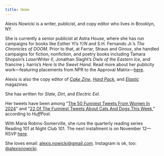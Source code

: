 ```yaml
---
title: Home
---
```

Alexis Nowicki is a writer, publicist, and copy editor who lives in Brooklyn, NY.

She is currently a senior publicist at Astra House, where she has run campaigns for books like Esther Yi’s *Y/N* and S.H. Fernando Jr.’s *The Chronicles of DOOM*. Prior to that, at Farrar, Straus and Giroux, she handled campaigns for fiction, nonfiction, and poetry books including Tamara Shopsin’s *LaserWriter II*, Jonathan Slaght’s *Owls of the Eastern Ice*, and francine j. harris’s *Here Is the Sweet Hand*. Read more about her publicity work—featuring placements from NPR to the Approval Matrix—[here](/publicity).

Alexis is also the copy editor of *[Cake Zine](https://cakezine.com/)*, *[Hard Pack](https://www.hardpackmagazine.com/)*, and *[Elastic](https://www.elasticmag.com/)* magazines.

She has written for *Slate*, *Dirt*, and *Electric Eel*.

Her tweets have been among "[The 50 Funniest Tweets From Women In 2024](https://www.huffpost.com/entry/funniest-tweets-women-2024_l_67622ed4e4b0a89003b106ef)" and "[22 Of The Funniest Tweets About Cats And Dogs This Week](https://www.huffingtonpost.co.uk/entry/22-of-the-funniest-tweets-about-cats-and-dogs-this-week-may-20-26_uk_6471b6afe4b091b09c2d3770)," according to *HuffPost*.

With Maria Robins-Somerville, she runs the quarterly reading series Reading 101 at Night Club 101. The next installment is on November 12—RSVP [here](https://www.ticketweb.com/event/reading-101-night-club-101-tickets/14628993).

She loves email: [alexis.nowicki@gmail.com](mailto:alexis.nowicki@gmail.com). Instagram is ok, too: [@alexisnowicki](https://www.instagram.com/alexisnowicki/?hl=en).
